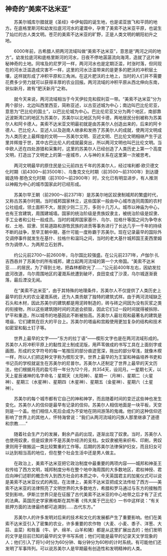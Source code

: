 ## 神奇的“美索不达米亚”

　　苏美尔城库尔腊就是《圣经》中伊甸园的诞生地，也是诺亚放飞和平鸽的地方。在底格里斯河和幼发拉底河河水的灌溉中，孕育了美索不达米亚平原，也诞生了灿烂的古人类文明。苍茫的美索不达米亚的旷野，正是人类文明的朝阳初升之地。

　　6000年前，古希腊人把两河流域叫做“美索不达米亚”，意思是“两河之间的地方”。幼发拉底河和底格里斯河的河水，日夜不停地潺潺流向海湾，造就了这片神秘神奇的土地。同埃及的尼罗河一样，两河河水也是定期泛滥，时涨时落，但同现在的河水泛滥造成灾害不一样，这里的河水泛滥带来的是更多的肥沃的冲积层土壤，这样就形成了冲积平原和三角洲。在这片肥沃的土地上，当时的人们并不需要花费多少劳力就可以获得丰厚的农业回报。两河流域的冲积平原从西北伸向东南，状似新月，故有“肥沃新月”之称。

　　就今天来说，两河流域相当于今天伊拉克和叙利亚一带。“美索不达米亚”分为两个部分，北边叫西里西亚，简称亚述，以古亚述城为中心；南边叫巴比伦尼亚，意思为“巴比伦的国土”，以巴比伦城为中心。巴比伦尼亚又分为两个地区，南部靠近波斯湾口的地区为苏美尔，苏美尔以北地区为阿卡德，两地居民分别被称为苏美尔人和阿卡德人。美索不达米亚文明最初就是由苏美尔人创造出来的，后来的阿卡德人、巴比伦人、亚述人以及迦南人继承和发扬了苏美尔人的成就，使两河文明成为人类历史上最辉煌的文明——苏美尔文明、亚述文明、巴比伦文明相继产生于这里并辉煌于世，其中古巴比伦人的成就最突出，所以两河文明也叫巴比伦文明。当中欧人还在四处游猎和采集时，这里的苏美尔人已经创造了人类历史上第一个高度文明，打造出了文明史上的第一座城市，人与神的关系在这里第一次被思考。

　　两河文明最早的原住民是公元前四五千年的苏美尔人，经过埃利都·欧贝德文化时期（前4300～前3500年）、乌鲁克文化时期（前3500～前3100年）到达捷姆迭特·那色文化时期（前3100～前2900年）时，文化已有明显进步，有人推测以神殿为中心的城市国家此时已经形成。

　　苏美尔早王朝（前2900～前2371年）是苏美尔地区奴隶制城邦的繁盛时代，又称古苏美尔时期。当时城邦国家林立，这些国家一般由中心城市连同周围的农村公社组成，领土面积不大，居民少则二三万，多则十几万人。城市以神庙为中心，也有王宫建筑，周围建城墙。国家的统治阶级是贵族奴隶主，被统治阶级是奴隶、手工业者和公社一般成员。当时的城邦国家基什、乌尔、拉格什等国之间为争夺水权、土地、奴隶、贸易道路和游牧民族的进贡等事务进行了长达几乎一千年的持续不断的战争，至早王朝中期，基什可能一度称霸于苏美尔。现在记录最早的国际外交调停事件就发生在基什、拉格什和温玛之间，当时的老大基什城邦国王麦西里姆作为调停人，为两邦立石划界。

　　约公元前2700～前2600年，乌尔国比较强盛。在公元前2371年，卢伽尔·扎吉西吞并了苏美尔的所有城邦，建立起两河流域的第一个大帝国。“美索不达米亚……的居民，为了得到土地，把森林都砍光了……”公元前400年左右，因幼发拉底河改道，乌尔周围地区的灌溉系统遭到破坏，良田变成了沙漠，乌尔城逐渐衰落，最后湮没无闻。

　　在“美索不达米亚”，由于其特殊的地理条件，苏美尔人不仅提供了人类历史上最早的巨大的农业灌溉系统，还为人类贡献了独特的建筑式样。由于两河流域缺乏石头和木材，因此苏美尔的建筑都是用泥砖制造的，砖与砖之间因为没有灰浆之类的衔接物，所以这些建筑随时间的流逝会损毁，因此它们过一段时间就得被拆除、铲平和重造，所以城市的地基因此不断被抬高。苏美尔人最壮观和最著名的建筑是塔庙，它们建筑在巨大的平台上。苏美尔的塔庙和宫殿使用更加复杂的结构和技术如密室和黏土钉子等。

　　世界上最早的文字——“东方的拉丁语”——楔形文字也是在两河流域形成的。苏美尔人将冲积平原上的黏性泥土制成泥版，用芦苇做成的书写工具在上面刻字或画图，形成的文字符号的每一笔按压的部分痕迹宽深，拖出的部分窄浅，就像木楔一样，所以人们把这种文字称为楔形文字。世界上最早的为王室和神庙培养书吏和书记员的学校就诞生在苏美尔的尼普尔。苏美尔人还制定了世界上最早的天文历法，他们根据月亮的盈亏将一年分为12个月，共354天，设闰月。一星期七天，以天上星辰诸神的名字命名：星期天（太阳神）、星期一（月神）、星期二（火星神）、星期三（水星神）、星期四（木星神）、星期五（金星神）、星期六（土星神）。

　　苏美尔的每个城市都有它自己的神和神学，而且随着时间的变迁这些神也发生变化。苏美尔人的信仰是最早有记录的信仰。苏美尔人相信地面是一块平板，天空则是一个盖。他们相信人死后会成为不安地在阴间游荡的鬼魂。他们的这种信仰还影响了世界上的其他人，怀特海曾说：“我们从两河流域的闪族人那里继承了道德和宗教……”

　　随着社会生产力的发展，剩余产品的出现，逐渐出现了奴隶。当时，苏美尔人也使用奴隶，但是奴隶并不是苏美尔经济的支柱。女奴隶被用来织布、印刷，男奴隶则用于做搬运一类比较繁重的工作等。后期的苏美尔法律保护妇女，而且妇女可以达到相当高的地位，但在整个社会生活中还是男人做主。

　　在政治上，美索不达米亚把它政治制度中最重要的两项内容——城邦和神圣王权传给了西方文明，城邦制度分布在整个地中海周围的大多数地区，君权神授、君应向神们述职的概念传入到西方社会的本质之中，今天英国君主的加冕仪式可以说是美索不达米亚仪式的再现。在法律上，美索不达米亚把成文法传给了西方——美索不达米亚的法律照亮了文明世界的大多数地方，希腊和罗马通过与东方的接触而受到影响，伊斯兰世界只是在征服了古代美索不达米亚的中心地带之后才有了正式的法典。英国历史学家赛格斯在其所著《伟大属于巴比伦》一书中这样说：“有关抵押方面的法律最终都可追溯到……古代东方。”

　　苏美尔人的许多发明对后来的技术和文化的发展都产生了重要影响。他们在美索不达米亚引入了密集的农业，许多重要的农作物（大麦、小麦、黍子、洋葱、大蒜、韭菜）和牲畜（牛、驴、绵羊、山羊和猪）都是从这里扩展出去的；他们发明的文字是目前已知的最早的文字书写系统；他们可能是最早的记录天文学现象的人；他们引入了将1小时分为60分钟、每分钟分为60秒的计时系统。有可能他们还发明了军事阵列。可以说苏美尔人是早期最有创造性和发明精神的人类。
